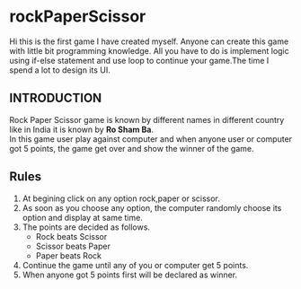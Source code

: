 # rockPaperScissor
Hi this is the first game I have created myself. Anyone can create this game with little bit programming knowledge. All you have to do is implement logic using if-else statement and use loop to continue your game.The time I spend a lot to design its UI.


## INTRODUCTION
Rock Paper Scissor game is known by different names in different country like in India it is known by **Ro Sham Ba**.<br>
In this game user play against computer and when anyone user or computer got 5 points, the game get over and show the winner of the game.

## Rules
1. At begining click on any option rock,paper or scissor.
2. As soon as you choose any option, the computer randomly choose its option and display at same time.
3. The points are decided as follows.
   * Rock beats Scissor
   * Scissor beats Paper 
   * Paper beats Rock
4. Continue the game until any of you or computer get 5 points.
5. When anyone got 5 points first will be declared as winner.
